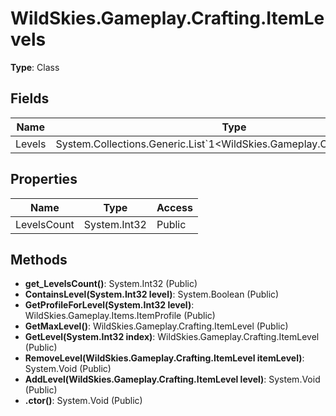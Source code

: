 ﻿# WildSkies.Gameplay.Crafting.ItemLevels

**Type**: Class

## Fields

| Name | Type | Access |
|------|------|--------|
| Levels | System.Collections.Generic.List`1<WildSkies.Gameplay.Crafting.ItemLevel> | Protected |

## Properties

| Name | Type | Access |
|------|------|--------|
| LevelsCount | System.Int32 | Public |

## Methods

- **get_LevelsCount()**: System.Int32 (Public)
- **ContainsLevel(System.Int32 level)**: System.Boolean (Public)
- **GetProfileForLevel(System.Int32 level)**: WildSkies.Gameplay.Items.ItemProfile (Public)
- **GetMaxLevel()**: WildSkies.Gameplay.Crafting.ItemLevel (Public)
- **GetLevel(System.Int32 index)**: WildSkies.Gameplay.Crafting.ItemLevel (Public)
- **RemoveLevel(WildSkies.Gameplay.Crafting.ItemLevel itemLevel)**: System.Void (Public)
- **AddLevel(WildSkies.Gameplay.Crafting.ItemLevel level)**: System.Void (Public)
- **.ctor()**: System.Void (Public)

